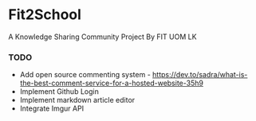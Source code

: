 # Fit2School
A Knowledge Sharing Community Project By FIT UOM LK

### TODO

- Add open source commenting system - https://dev.to/sadra/what-is-the-best-comment-service-for-a-hosted-website-35h9  
- Implement Github Login
- Implement markdown article editor 
- Integrate Imgur API